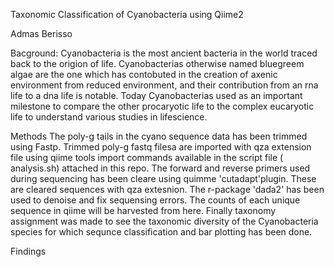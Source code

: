 Taxonomic Classification of Cyanobacteria using Qiime2

Admas Berisso

Bacground:
Cyanobacteria is the most ancient bacteria in the world traced back to the origion of life. Cyanobacterias otherwise named bluegreem algae are the one which has contobuted in the creation of axenic environment from reduced environment, and their contribution from an rna life to a dna life is notable. Today Cyanobacterias used as an important milestone to compare the other procaryotic life to the complex eucaryotic life to understand various studies in lifescience.  


Methods
The poly-g tails in the cyano sequence data has been trimmed using Fastp. Trimmed poly-g fastq filesa are imported with qza extension file using qiime tools import commands available in the script file ( analysis.sh) attached in this repo. The forward and reverse primers used during sequencing has been cleare using quimme 'cutadapt'plugin. These are cleared sequences with qza extesnion. The r-package 'dada2' has been used to denoise and fix sequensing errors. The counts of each unique sequence in qiime will be harvested from here. Finally taxonomy assignment was made to see the taxonomic diversity of the Cyanobacteria species for which sequnce classification and bar plotting has been done. 

Findings




